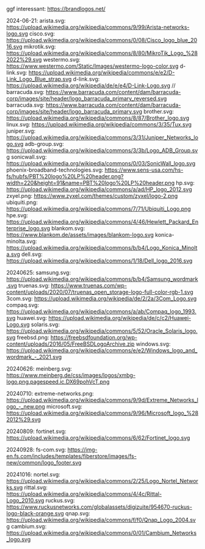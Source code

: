 ggf interessant: https://brandlogos.net/

2024-06-21:
arista.svg: https://upload.wikimedia.org/wikipedia/commons/9/99/Arista-networks-logo.svg
cisco.svg: https://upload.wikimedia.org/wikipedia/commons/0/08/Cisco_logo_blue_2016.svg
mikrotik.svg: https://upload.wikimedia.org/wikipedia/commons/8/80/MikroTik_Logo_%282022%29.svg
westermo.svg: https://www.westermo.com/Static/Images/westermo-logo-color.svg
d-link.svg: https://upload.wikimedia.org/wikipedia/commons/e/e2/D-Link_Logo_Blue_strap.svg
d-link.svg: https://upload.wikimedia.org/wikipedia/de/e/e4/D-Link-Logo.svg
// barracuda.svg: https://www.barracuda.com/content/dam/barracuda-corp/images/site/header/logo_barracuda_primary_reversed.svg
barracuda.svg: https://www.barracuda.com/content/dam/barracuda-corp/images/site/header/logo_barracuda_primary.svg
brother.svg: https://upload.wikimedia.org/wikipedia/commons/8/87/Brother_logo.svg
linux.svg: https://upload.wikimedia.org/wikipedia/commons/3/35/Tux.svg
juniper.svg: https://upload.wikimedia.org/wikipedia/commons/3/31/Juniper_Networks_logo.svg
adb-group.svg: https://upload.wikimedia.org/wikipedia/commons/3/3b/Logo_ADB_Group.svg
sonicwall.svg: https://upload.wikimedia.org/wikipedia/commons/0/03/SonicWall_logo.svg
phoenix-broadband-technologies.svg: https://www.sens-usa.com/hs-fs/hubfs/PBT%20logo%20LP%20header.png?width=220&height=91&name=PBT%20logo%20LP%20header.png
hp.svg: https://upload.wikimedia.org/wikipedia/commons/a/ad/HP_logo_2012.svg
zxyel.png: https://www.zyxel.com/themes/custom/zyxel/logo-2.png
ubiquiti.png: https://upload.wikimedia.org/wikipedia/commons/7/71/Ubiquiti_Logo.png
hpe.svg: https://upload.wikimedia.org/wikipedia/commons/4/46/Hewlett_Packard_Enterprise_logo.svg
blankom.svg: https://www.blankom.de/assets/images/blankom-logo.svg
konica-minolta.svg: https://upload.wikimedia.org/wikipedia/commons/b/b4/Logo_Konica_Minolta.svg
dell.svg: https://upload.wikimedia.org/wikipedia/commons/1/18/Dell_logo_2016.svg

20240625:
samsung.svg: https://upload.wikimedia.org/wikipedia/commons/b/b4/Samsung_wordmark.svg
truenas.svg: https://www.truenas.com/wp-content/uploads/2020/07/truenas_open_storage-logo-full-color-rgb-1.svg
3com.svg: https://upload.wikimedia.org/wikipedia/de/2/2a/3Com_Logo.svg
compaq.svg: https://upload.wikimedia.org/wikipedia/commons/a/ab/Compaq_logo_1993.svg
huawei.svg: https://upload.wikimedia.org/wikipedia/de/c/c2/Huawei-Logo.svg
solaris.svg: https://upload.wikimedia.org/wikipedia/commons/5/52/Oracle_Solaris_logo.svg
freebsd.png: https://freebsdfoundation.org/wp-content/uploads/2016/05/FreeBSDLogoArchive.zip
windows.svg: https://upload.wikimedia.org/wikipedia/commons/e/e2/Windows_logo_and_wordmark_-_2021.svg

20240626:
meinberg.svg: https://www.meinberg.de/css/images/logos/xmbg-logo.png.pagespeed.ic.DX69pohVcT.png

20240710:
extreme-networks.png: https://upload.wikimedia.org/wikipedia/commons/9/9d/Extreme_Networks_logo_-_new.png
microsoft.svg: https://upload.wikimedia.org/wikipedia/commons/9/96/Microsoft_logo_%282012%29.svg

20240809:
fortinet.svg: https://upload.wikimedia.org/wikipedia/commons/6/62/Fortinet_logo.svg

20240928:
fs-com.svg: https://img-en.fs.com/includes/templates/fiberstore/images/fs-new/common/logo_footer.svg

20241016:
nortel.svg: https://upload.wikimedia.org/wikipedia/commons/2/25/Logo_Nortel_Networks.svg
rittal.svg: https://upload.wikimedia.org/wikipedia/commons/4/4c/Rittal-Logo_2010.svg
ruckus.svg: https://www.ruckusnetworks.com/globalassets/digizuite/954670-ruckus-logo-black-orange.svg
qnap.svg: https://upload.wikimedia.org/wikipedia/commons/f/f0/Qnap_Logo_2004.svg
cambium.svg: https://upload.wikimedia.org/wikipedia/commons/0/01/Cambium_Networks_logo.svg
